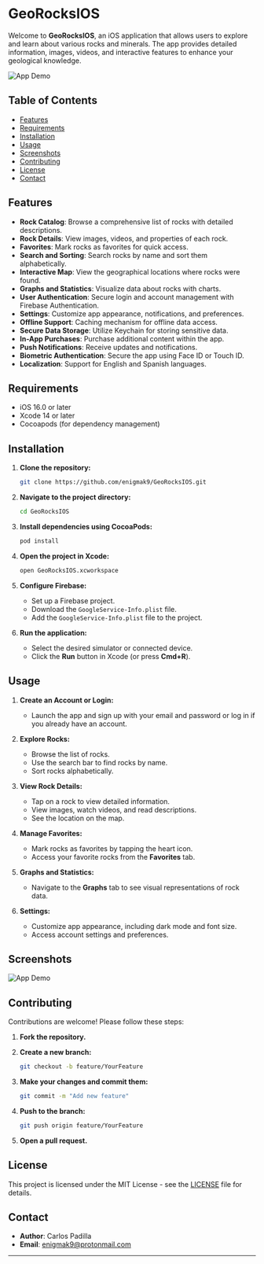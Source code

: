 # GeoRocksIOS

Welcome to **GeoRocksIOS**, an iOS application that allows users to explore and learn about various rocks and minerals. The app provides detailed information, images, videos, and interactive features to enhance your geological knowledge.

![App Demo](simulator-ios.gif)

## Table of Contents

- [Features](#features)
- [Requirements](#requirements)
- [Installation](#installation)
- [Usage](#usage)
- [Screenshots](#screenshots)
- [Contributing](#contributing)
- [License](#license)
- [Contact](#contact)

## Features

- **Rock Catalog**: Browse a comprehensive list of rocks with detailed descriptions.
- **Rock Details**: View images, videos, and properties of each rock.
- **Favorites**: Mark rocks as favorites for quick access.
- **Search and Sorting**: Search rocks by name and sort them alphabetically.
- **Interactive Map**: View the geographical locations where rocks were found.
- **Graphs and Statistics**: Visualize data about rocks with charts.
- **User Authentication**: Secure login and account management with Firebase Authentication.
- **Settings**: Customize app appearance, notifications, and preferences.
- **Offline Support**: Caching mechanism for offline data access.
- **Secure Data Storage**: Utilize Keychain for storing sensitive data.
- **In-App Purchases**: Purchase additional content within the app.
- **Push Notifications**: Receive updates and notifications.
- **Biometric Authentication**: Secure the app using Face ID or Touch ID.
- **Localization**: Support for English and Spanish languages.

## Requirements

- iOS 16.0 or later
- Xcode 14 or later
- Cocoapods (for dependency management)

## Installation

1. **Clone the repository:**

   ```bash
   git clone https://github.com/enigmak9/GeoRocksIOS.git
   ```

2. **Navigate to the project directory:**

   ```bash
   cd GeoRocksIOS
   ```

3. **Install dependencies using CocoaPods:**

   ```bash
   pod install
   ```

4. **Open the project in Xcode:**

   ```bash
   open GeoRocksIOS.xcworkspace
   ```

5. **Configure Firebase:**

   - Set up a Firebase project.
   - Download the `GoogleService-Info.plist` file.
   - Add the `GoogleService-Info.plist` file to the project.

6. **Run the application:**

   - Select the desired simulator or connected device.
   - Click the **Run** button in Xcode (or press **Cmd+R**).

## Usage

1. **Create an Account or Login:**

   - Launch the app and sign up with your email and password or log in if you already have an account.

2. **Explore Rocks:**

   - Browse the list of rocks.
   - Use the search bar to find rocks by name.
   - Sort rocks alphabetically.

3. **View Rock Details:**

   - Tap on a rock to view detailed information.
   - View images, watch videos, and read descriptions.
   - See the location on the map.

4. **Manage Favorites:**

   - Mark rocks as favorites by tapping the heart icon.
   - Access your favorite rocks from the **Favorites** tab.

5. **Graphs and Statistics:**

   - Navigate to the **Graphs** tab to see visual representations of rock data.

6. **Settings:**

   - Customize app appearance, including dark mode and font size.
   - Access account settings and preferences.

## Screenshots

![App Demo](simulator-ios.gif)

## Contributing

Contributions are welcome! Please follow these steps:

1. **Fork the repository.**
2. **Create a new branch:**

   ```bash
   git checkout -b feature/YourFeature
   ```

3. **Make your changes and commit them:**

   ```bash
   git commit -m "Add new feature"
   ```

4. **Push to the branch:**

   ```bash
   git push origin feature/YourFeature
   ```

5. **Open a pull request.**

## License

This project is licensed under the MIT License - see the [LICENSE](LICENSE) file for details.

## Contact

- **Author**: Carlos Padilla
- **Email**: enigmak9@protonmail.com
---
